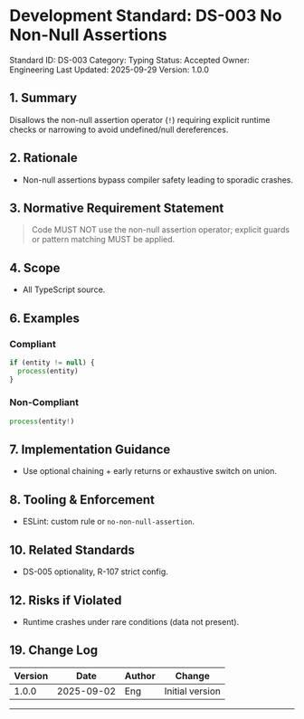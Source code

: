 # Development Standard: DS-003 No Non-Null Assertions

Standard ID: DS-003
Category: Typing
Status: Accepted
Owner: Engineering
Last Updated: 2025-09-29
Version: 1.0.0

## 1. Summary

Disallows the non-null assertion operator (`!`) requiring explicit runtime checks or narrowing to avoid undefined/null dereferences.

## 2. Rationale

- Non-null assertions bypass compiler safety leading to sporadic crashes.

## 3. Normative Requirement Statement

> Code MUST NOT use the non-null assertion operator; explicit guards or pattern matching MUST be applied.

## 4. Scope

- All TypeScript source.

## 6. Examples

### Compliant

```ts
if (entity != null) {
  process(entity)
}
```

### Non-Compliant

```ts
process(entity!)
```

## 7. Implementation Guidance

- Use optional chaining + early returns or exhaustive switch on union.

## 8. Tooling & Enforcement

- ESLint: custom rule or `no-non-null-assertion`.

## 10. Related Standards

- DS-005 optionality, R-107 strict config.

## 12. Risks if Violated

- Runtime crashes under rare conditions (data not present).

## 19. Change Log

| Version | Date | Author | Change |
| ------- | ---- | ------ | ------ |
| 1.0.0 | 2025-09-02 | Eng | Initial version |

---
